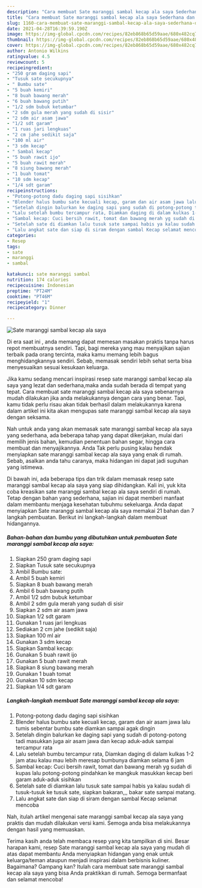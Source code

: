 ```yaml
---
description: "Cara membuat Sate maranggi sambal kecap ala saya Sederhana dan Mudah Dibuat"
title: "Cara membuat Sate maranggi sambal kecap ala saya Sederhana dan Mudah Dibuat"
slug: 1160-cara-membuat-sate-maranggi-sambal-kecap-ala-saya-sederhana-dan-mudah-dibuat
date: 2021-04-28T16:39:59.190Z
image: https://img-global.cpcdn.com/recipes/82eb868b65d59aae/680x482cq70/sate-maranggi-sambal-kecap-ala-saya-foto-resep-utama.jpg
thumbnail: https://img-global.cpcdn.com/recipes/82eb868b65d59aae/680x482cq70/sate-maranggi-sambal-kecap-ala-saya-foto-resep-utama.jpg
cover: https://img-global.cpcdn.com/recipes/82eb868b65d59aae/680x482cq70/sate-maranggi-sambal-kecap-ala-saya-foto-resep-utama.jpg
author: Antonio Wilkins
ratingvalue: 4.5
reviewcount: 5
recipeingredient:
- "250 gram daging sapi"
- "Tusuk sate secukupnya"
- " Bumbu sate"
- "5 buah kemiri"
- "8 buah bawang merah"
- "6 buah bawang putih"
- "1/2 sdm bubuk ketumbar"
- "2 sdm gula merah yang sudah di sisir"
- "2 sdm air asam jawa"
- "1/2 sdt garam"
- "1 ruas jari lengkuas"
- "2 cm jahe sedikit saja"
- "100 ml air"
- "3 sdm kecap"
- " Sambal kecap"
- "5 buah rawit ijo"
- "5 buah rawit merah"
- "8 siung bawang merah"
- "1 buah tomat"
- "10 sdm kecap"
- "1/4 sdt garam"
recipeinstructions:
- "Potong-potong dadu daging sapi sisihkan"
- "Blender halus bumbu sate kecuali kecap, garam dan air asam jawa lalu tumis sebentar bumbu sate diamkan sampai agak dingin"
- "Setelah dingin balurkan ke daging sapi yang sudah di potong-potong tadi masukkan juga air asam jawa dan kecap aduk-aduk sampai tercampur rata"
- "Lalu setelah bumbu tercampur rata, Diamkan daging di dalam kulkas 1-2 jam atau kalau mau lebih meresap bumbunya diamkan selama 6 jam"
- "Sambal kecap: Cuci bersih rawit, tomat dan bawang merah yg sudah di kupas lalu potong-potong pindahkan ke mangkuk masukkan kecap beri garam aduk-aduk sisihkan"
- "Setelah sate di diamkan lalu tusuk sate sampai habis ya kalau sudah di tusuk-tusuk ke tusuk sate, siapkan bakaran,,, bakar sate sampai matang."
- "Lalu angkat sate dan siap di siram dengan sambal Kecap selamat mencoba"
categories:
- Resep
tags:
- sate
- maranggi
- sambal

katakunci: sate maranggi sambal 
nutrition: 174 calories
recipecuisine: Indonesian
preptime: "PT24M"
cooktime: "PT46M"
recipeyield: "1"
recipecategory: Dinner

---
```



![Sate maranggi sambal kecap ala saya](https://img-global.cpcdn.com/recipes/82eb868b65d59aae/680x482cq70/sate-maranggi-sambal-kecap-ala-saya-foto-resep-utama.jpg)

Di era  saat ini , anda memang dapat memesan masakan praktis tanpa harus repot membuatnya sendiri. Tapi, bagi mereka yang mau menyajikan sajian terbaik pada orang tercinta, maka kamu memang lebih bagus menghidangkannya sendiri. Sebab, memasak sendiri lebih sehat serta bisa menyesuaikan sesuai kesukaan keluarga.

Jika kamu sedang mencari inspirasi resep sate maranggi sambal kecap ala saya yang lezat dan sederhana,maka anda sudah berada di tempat yang tepat. Cara membuat sate maranggi sambal kecap ala saya  sebenarnya mudah dilakukan jika anda melakukannya dengan cara yang benar. Tapi, kamu tidak perlu risau akan tidak berhasil dalam melakukannya 
karena dalam artikel ini kita akan mengupas sate maranggi sambal kecap ala saya dengan seksama.  



Nah untuk anda yang akan memasak sate maranggi sambal kecap ala saya yang sederhana, ada beberapa tahap yang dapat dikerjakan, mulai dari memilih jenis bahan, kemudian penentuan bahan segar, hingga cara membuat dan menyajikannya. Anda Tak perlu pusing kalau hendak menyiapkan sate maranggi sambal kecap ala saya yang enak di rumah. Sebab, asalkan anda  tahu caranya, maka hidangan ini dapat jadi suguhan yang istimewa.

Di bawah ini, ada beberapa tips dan trik dalam memasak resep sate maranggi sambal kecap ala saya yang siap dihidangkan. Kali ini, yuk kita coba kreasikan sate maranggi sambal kecap ala saya sendiri di rumah. Tetap dengan bahan yang sederhana, sajian ini dapat memberi manfaat dalam membantu menjaga kesehatan tubuhmu sekeluarga. Anda dapat menyiapkan Sate maranggi sambal kecap ala saya memakai 21 bahan dan 7 langkah pembuatan. Berikut ini langkah-langkah dalam membuat hidangannya.

<!--inarticleads1-->

##### Bahan-bahan dan bumbu yang dibutuhkan untuk pembuatan Sate maranggi sambal kecap ala saya:

1. Siapkan 250 gram daging sapi
1. Siapkan Tusuk sate secukupnya
1. Ambil  Bumbu sate:
1. Ambil 5 buah kemiri
1. Siapkan 8 buah bawang merah
1. Ambil 6 buah bawang putih
1. Ambil 1/2 sdm bubuk ketumbar
1. Ambil 2 sdm gula merah yang sudah di sisir
1. Siapkan 2 sdm air asam jawa
1. Siapkan 1/2 sdt garam
1. Gunakan 1 ruas jari lengkuas
1. Sediakan 2 cm jahe (sedikit saja)
1. Siapkan 100 ml air
1. Gunakan 3 sdm kecap
1. Siapkan  Sambal kecap:
1. Gunakan 5 buah rawit ijo
1. Gunakan 5 buah rawit merah
1. Siapkan 8 siung bawang merah
1. Gunakan 1 buah tomat
1. Gunakan 10 sdm kecap
1. Siapkan 1/4 sdt garam




<!--inarticleads2-->

##### Langkah-langkah membuat Sate maranggi sambal kecap ala saya:

1. Potong-potong dadu daging sapi sisihkan
1. Blender halus bumbu sate kecuali kecap, garam dan air asam jawa lalu tumis sebentar bumbu sate diamkan sampai agak dingin
1. Setelah dingin balurkan ke daging sapi yang sudah di potong-potong tadi masukkan juga air asam jawa dan kecap aduk-aduk sampai tercampur rata
1. Lalu setelah bumbu tercampur rata, Diamkan daging di dalam kulkas 1-2 jam atau kalau mau lebih meresap bumbunya diamkan selama 6 jam
1. Sambal kecap: Cuci bersih rawit, tomat dan bawang merah yg sudah di kupas lalu potong-potong pindahkan ke mangkuk masukkan kecap beri garam aduk-aduk sisihkan
1. Setelah sate di diamkan lalu tusuk sate sampai habis ya kalau sudah di tusuk-tusuk ke tusuk sate, siapkan bakaran,,, bakar sate sampai matang.
1. Lalu angkat sate dan siap di siram dengan sambal Kecap selamat mencoba




Nah, itulah artikel mengenai  sate maranggi sambal kecap ala saya  yang praktis dan mudah dilakukan versi kami. Semoga anda bisa melakukannya dengan hasil yang memuaskan. 

Terima kasih anda telah membaca resep yang kita tampilkan di sini. Besar harapan kami, resep  Sate maranggi sambal kecap ala saya yang mudah di atas dapat membantu Anda menyiapkan hidangan yang enak untuk keluarga/teman ataupun menjadi inspirasi dalam berbisnis kuliner. Bagaimana? Gampang kan? Itulah cara membuat sate maranggi sambal kecap ala saya yang bisa Anda praktikkan di rumah. Semoga bermanfaat dan selamat mencoba!

